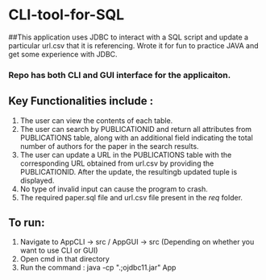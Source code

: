 # CLI-tool-for-SQL
##This application uses JDBC to interact with a SQL script and update a particular url.csv that it is referencing. Wrote it for fun to practice JAVA and get some experience with JDBC.

### Repo has both CLI and GUI interface for the applicaiton.

## Key Functionalities include :
1. The user can view the contents of each table.
2. The user can search by PUBLICATIONID and return all attributes from PUBLICATIONS table, along with an additional field indicating the total number of authors for the paper in the search results.
3. The user can update a URL in the PUBLICATIONS table with the corresponding URL obtained from url.csv by providing the PUBLICATIONID. After the update, the resultingb updated tuple is displayed.
4. No type of invalid input can cause the program to crash.
5. The required paper.sql file and url.csv file present in the *req* folder.

## To run: 
1. Navigate to AppCLI -> src /  AppGUI -> src (Depending on whether you want to use CLI or GUI)
2. Open cmd in that directory 
3. Run the command : java -cp ".;ojdbc11.jar" App
